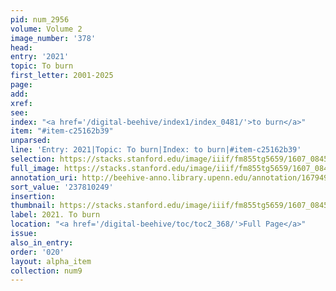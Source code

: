 ```yaml
---
pid: num_2956
volume: Volume 2
image_number: '378'
head:
entry: '2021'
topic: To burn
first_letter: 2001-2025
page:
add:
xref:
see:
index: "<a href='/digital-beehive/index1/index_0481/'>to burn</a>"
item: "#item-c25162b39"
unparsed:
line: 'Entry: 2021|Topic: To burn|Index: to burn|#item-c25162b39'
selection: https://stacks.stanford.edu/image/iiif/fm855tg5659/1607_0845/910,249,2791,258/full/0/default.jpg
full_image: https://stacks.stanford.edu/image/iiif/fm855tg5659/1607_0845/full/full/0/default.jpg
annotation_uri: http://beehive-anno.library.upenn.edu/annotation/1679493811384
sort_value: '237810249'
insertion:
thumbnail: https://stacks.stanford.edu/image/iiif/fm855tg5659/1607_0845/910,249,600,180/250,/0/default.jpg
label: 2021. To burn
location: "<a href='/digital-beehive/toc/toc2_368/'>Full Page</a>"
issue:
also_in_entry:
order: '020'
layout: alpha_item
collection: num9
---
```

